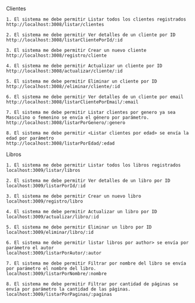 Clientes


    1. El sistema me debe permitir Listar todos los clientes registrados
    http://localhost:3008/listar/clientes

    2. El sistema me debe permitir Ver detalles de un cliente por ID
    http://localhost:3008/listarClientePorId/:id

    3. El sistema me debe permitir Crear un nuevo cliente
    http://localhost:3008/registro/cliente

    4. El sistema me debe permitir Actualizar un cliente por ID
    http://localhost:3008/actualizar/cliente/:id

    5. El sistema me debe permitir Eliminar un cliente por ID
    http://localhost:3008//eliminar/cliente/:id

    6. El sistema me debe permitir Ver detalles de un cliente por email
    http://localhost:3008/listarClientePorEmail/:email

    7. El sistema me debe permitir Listar clientes por genero ya sea Masculino o femenino se envía el género por parámetro.
    http://localhost:3008/listarPorGenero/:genero

    8. El sistema me debe permitir <Listar clientes por edad> se envía la edad por parámetro
    http://localhost:3008/listarPorEdad/:edad


Libros


    1. El sistema me debe permitir Listar todos los libros registrados
    localhost:3009/listar/libros

    2. El sistema me debe permitir Ver detalles de un libro por ID
    localhost:3009/listarPorId/:id

    3. El sistema me debe permitir Crear un nuevo libro
    localhost:3009/registro/libro

    4. El sistema me debe permitir Actualizar un libro por ID
    localhost:3009/actualizar/libro/:id

    5. El sistema me debe permitir Eliminar un libro por ID
    localhost:3009/eliminar/libro/:id

    6. El sistema me debe permitir listar libros por author> se envía por parámetro el autor
    localhost:3009/listarPorAutor/:autor

    7. El sistema me debe permitir Filtrar por nombre del libro se envía por parámetro el nombre del libro.
    localhost:3009/listarPorNombre/:nombre

    8. El sistema me debe permitir Filtrar por cantidad de páginas se envía por parámetro la cantidad de las páginas.
    localhost:3009/listarPorPaginas/:paginas